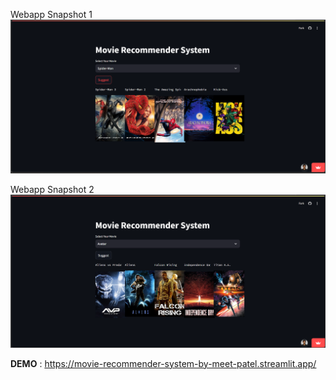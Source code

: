 Webapp Snapshot 1
![Snapshot 1 with Movie Input](./snapshots/Screenshot1.png "Snapshot1")


Webapp Snapshot 2
![Snapshot 2 with Movie Input](./snapshots/Screenshot2.png "Snapshot2")



**DEMO** : https://movie-recommender-system-by-meet-patel.streamlit.app/
